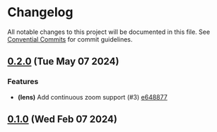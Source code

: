 # Changelog

All notable changes to this project will be documented in this file. See [Convential Commits](https://www.conventionalcommits.org/en/v1.0.0/#specification) for commit guidelines.

## [0.2.0](https://github.com/julusian/atem-connection-camera-control/compare/v0.1.0...v0.2.0) (Tue May 07 2024)


### Features

* **(lens)** Add continuous zoom support (#3) [e648877](https://github.com/julusian/atem-connection-camera-control/commit/e6488778ebb3ee8de508d01ae119b4fd31040c62)

## [0.1.0](https://github.com/julusian/atem-connection-camera-control/compare/...v0.1.0) (Wed Feb 07 2024)


